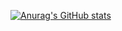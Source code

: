 [![Anurag's GitHub stats](https://github-readme-stats.vercel.app/api?Nathaandev=anuraghazra)](https://github.com/anuraghazra/github-readme-stats)
